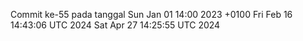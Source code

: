 Commit ke-55 pada tanggal Sun Jan 01 14:00 2023 +0100
Fri Feb 16 14:43:06 UTC 2024
Sat Apr 27 14:25:55 UTC 2024
